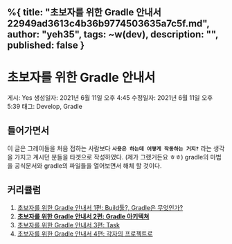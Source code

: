 %{
title: "초보자를 위한 Gradle 안내서 22949ad3613c4b36b9774503635a7c5f.md",
author: "yeh35",
tags: ~w(dev),
description: "",
published: false
}
---
# 초보자를 위한 Gradle 안내서

게시: Yes
생성일자: 2021년 6월 11일 오후 4:45
수정일자: 2021년 6월 11일 오후 5:39
태그: Develop, Gradle

## **들어가면서**

이 글은 그레이들을 처음 접하는 사람보다 **`사용은 하는데 어떻게 작동하는 거지?`** 라는 생각을 가지고 계시던 분들을 타겟으로 작성하였다. (제가 그랬거든요 ㅎㅎ)
gradle의 마법을 공식문서와 gradle의 파일들을 열어보면서 해체 할 것이다.

## **커리큘럼**

1. [초보자를 위한 Gradle 안내서 1편: Build툴?, Gradle은 무엇인가?](https://www.notion.so/Gradle-1-Build-Gradle-efe07fd8a4474cc786792af513501fbc?pvs=21) 
2. **[초보자를 위한 Gradle 안내서 2편: Gradle 아키텍쳐](https://www.notion.so/Gradle-2-Gradle-f54006ddc5ab4bf5b0a225a7740a7241?pvs=21)** 
3. [초보자를 위한 Gradle 안내서 3편: Task](https://www.notion.so/Gradle-3-Task-0aa523351c3e41fa8570279a5a89df65?pvs=21) 
4. [초보자를 위한 Gradle 안내서 4편: 각자의 프로젝트로](https://www.notion.so/Gradle-4-6a6a6a9c09274304ab414ff32f28a14b?pvs=21)